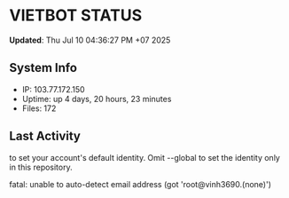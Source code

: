 # VIETBOT STATUS
**Updated**: Thu Jul 10 04:36:27 PM +07 2025

## System Info
- IP: 103.77.172.150
- Uptime: up 4 days, 20 hours, 23 minutes
- Files: 172

## Last Activity

to set your account's default identity.
Omit --global to set the identity only in this repository.

fatal: unable to auto-detect email address (got 'root@vinh3690.(none)')
